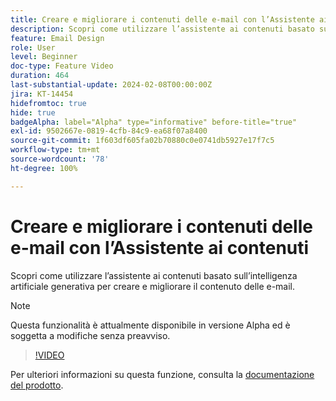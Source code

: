 ```yaml
---
title: Creare e migliorare i contenuti delle e-mail con l’Assistente ai contenuti
description: Scopri come utilizzare l’assistente ai contenuti basato sull’intelligenza artificiale generativa per creare e migliorare il contenuto delle e-mail.
feature: Email Design
role: User
level: Beginner
doc-type: Feature Video
duration: 464
last-substantial-update: 2024-02-08T00:00:00Z
jira: KT-14454
hidefromtoc: true
hide: true
badgeAlpha: label="Alpha" type="informative" before-title="true"
exl-id: 9502667e-0819-4cfb-84c9-ea68f07a8400
source-git-commit: 1f603df605fa02b70880c0e0741db5927e17f7c5
workflow-type: tm+mt
source-wordcount: '78'
ht-degree: 100%

---
```


# Creare e migliorare i contenuti delle e-mail con l’Assistente ai contenuti

Scopri come utilizzare l’assistente ai contenuti basato sull’intelligenza artificiale generativa per creare e migliorare il contenuto delle e-mail.

>[!NOTE]
>
> Questa funzionalità è attualmente disponibile in versione Alpha ed è soggetta a modifiche senza preavviso.

>[!VIDEO](https://video.tv.adobe.com/v/3452081/?learn=on&captions=ita)

Per ulteriori informazioni su questa funzione, consulta la [documentazione del prodotto](https://experienceleague.adobe.com/it/docs/campaign-web/v8/msg/email/content/content-assistant/generative-gs).
